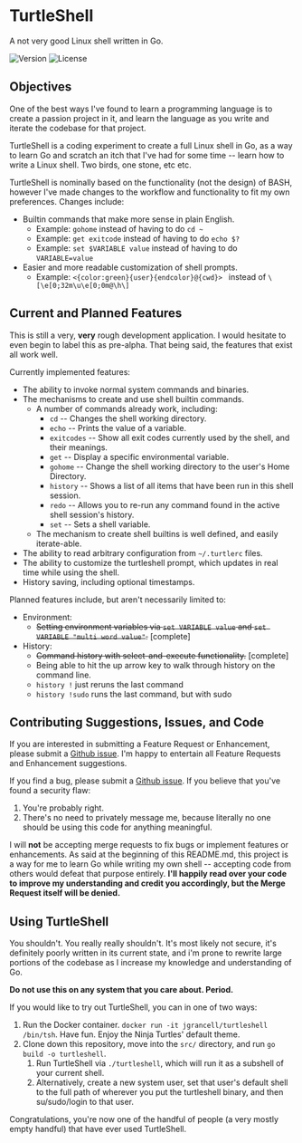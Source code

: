 # TurtleShell

A not very good Linux shell written in Go.

![Version](https://img.shields.io/badge/version-0.1.0-blueviolet?style=for-the-badge)
![License](https://img.shields.io/badge/License-MIT-black?style=for-the-badge)

## Objectives

One of the best ways I've found to learn a programming language is to create a
passion project in it, and learn the language as you write and iterate the codebase
for that project.

TurtleShell is a coding experiment to create a full Linux shell in Go, as a
way to learn Go and scratch an itch that I've had for some time -- learn how
to write a Linux shell. Two birds, one stone, etc etc.

TurtleShell is nominally based on the functionality (not the design) of BASH,
however I've made changes to the workflow and functionality to fit my own preferences.
Changes include:

* Builtin commands that make more sense in plain English.
    * Example: `gohome` instead of having to do `cd ~`
    * Example: `get exitcode` instead of having to do `echo $?`
    * Example: `set $VARIABLE value` instead of having to do `VARIABLE=value`
* Easier and more readable customization of shell prompts.
    * Example: `<{color:green}{user}{endcolor}@{cwd}> ` instead of `\[\e[0;32m\u\e[0;0m@\h\]`

## Current and Planned Features

This is still a very, **very** rough development application. I would hesitate to
even begin to label this as pre-alpha. That being said, the features that exist
all work well.

Currently implemented features:
 * The ability to invoke normal system commands and binaries.
 * The mechanisms to create and use shell builtin commands.
     * A number of commands already work, including:
         * `cd`        -- Changes the shell working directory.
         * `echo`      -- Prints the value of a variable.
         * `exitcodes` -- Show all exit codes currently used by the shell, and their meanings.
         * `get`       -- Display a specific environmental variable.
         * `gohome`    -- Change the shell working directory to the user's Home Directory.
         * `history`   -- Shows a list of all items that have been run in this shell session.
         * `redo`      -- Allows you to re-run any command found in the active shell session's history.
         * `set` -- Sets a shell variable.
    * The mechanism to create shell builtins is well defined, and easily iterate-able.
* The ability to read arbitrary configuration from `~/.turtlerc` files.
* The ability to customize the turtleshell prompt, which updates in real time while using the shell.
* History saving, including optional timestamps.

Planned features include, but aren't necessarily limited to:

* Environment:
  * ~~Setting environment variables via `set VARIABLE value` and `set VARIABLE "multi word value"`.~~ [complete]
* History:
  * ~~Command history with select-and-execute functionality.~~ [complete]
  * Being able to hit the up arrow key to walk through history on the command line.
  * `history !` just reruns the last command
  * `history !sudo` runs the last command, but with sudo

## Contributing Suggestions, Issues, and Code

If you are interested in submitting a Feature Request or Enhancement, please submit a
[Github issue](https://github.com/jgrancell/turtleshell/issues). I'm happy to entertain
all Feature Requests and Enhancement suggestions.

If you find a bug, please submit a [Github issue](https://github.com/jgrancell/turtleshell/issues).
If you believe that you've found a security flaw:
1. You're probably right.
2. There's no need to privately message me, because literally no one should be using this code
for anything meaningful.

I will **not** be accepting merge requests to fix bugs or implement features or
enhancements. As said at the beginning of this README.md, this project is a way
for me to learn Go while writing my own shell -- accepting code from others would
defeat that purpose entirely. **I'll happily read over your code to improve my
understanding and credit you accordingly, but the Merge Request itself will be denied.**

## Using TurtleShell

You shouldn't. You really really shouldn't. It's most likely not secure, it's
definitely poorly written in its current state, and i'm prone to rewrite large
portions of the codebase as I increase my knowledge and understanding of Go.

**Do not use this on any system that you care about. Period.**

If you would like to try out TurtleShell, you can in one of two ways:

1. Run the Docker container. `docker run -it jgrancell/turtleshell /bin/tsh`. Have fun. Enjoy the Ninja Turtles' default theme.
2. Clone down this repository, move into the `src/` directory, and run `go build -o turtleshell`.
    1. Run TurtleShell via `./turtleshell`, which will run it as a subshell of your current shell.
    2. Alternatively, create a new system user, set that user's default shell to the
    full path of wherever you put the turtleshell binary, and then su/sudo/login to
    that user.

Congratulations, you're now one of the handful of people (a very mostly empty handful)
that have ever used TurtleShell.
